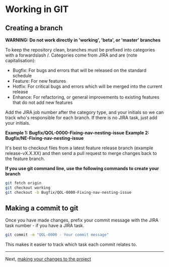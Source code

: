 # Working in GIT

## Creating a branch

**WARNING: Do not work directly in 'working', 'beta', or 'master' branches**

To keep the repository clean, branches must be prefixed into categories with a forwardslash /. Categories come from JIRA and are (note capitalisation):

- Bugfix: For bugs and errors that will be released on the standard schedule
- Feature: For new features
- Hotfix: For critical bugs and errors which will be merged into the current release
- Enhance: For refactoring, or general improvements to existing features that do not add new features

Add the JIRA job number after the category type, and your initials so we can track who's responsible for each branch. If there is no JIRA task, just add your initials.

**Example 1: Bugfix/QOL-0000-Fixing-nav-nesting-issue**
**Example 2: Bugfix/NE-Fixing-nav-nesting-issue**

It's best to checkout files from a latest feature release branch (example release-vX.X.XX) and then send a pull request to merge changes back to the feature branch.

**If you use git command line, use the following commands to create your branch**

```bash
git fetch origin
git checkout working
git checkout -b Bugfix/QOL-0000-Fixing-nav-nesting-issue
```


## Making a commit to git

Once you have made changes, prefix your commit message with the JIRA task number - if you have a JIRA task.

```bash
git commit -m "QOL-0000 - Your commit message"
```

This makes it easier to track which task each commit relates to.

---

Next, [making your changes to the project](making-changes.md)
